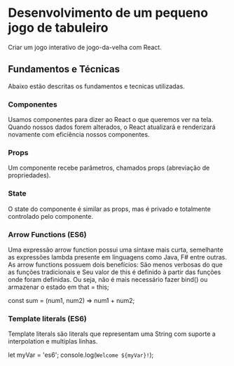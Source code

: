 # Desenvolvimento de um pequeno jogo de tabuleiro

Criar um jogo interativo de jogo-da-velha com React.

## Fundamentos e Técnicas

Abaixo estão descritas os fundamentos e tecnicas utilizadas.

### Componentes

Usamos componentes para dizer ao React o que queremos ver na tela. Quando nossos dados forem alterados, o React atualizará e renderizará novamente com eficiência nossos componentes.

### Props

Um componente recebe parâmetros, chamados props (abreviação de propriedades).

### State

O state do componente é similar as props, mas é privado e totalmente controlado pelo componente.

### Arrow Functions (ES6)

Uma expressão arrow function possui uma sintaxe mais curta, semelhante as expressões lambda presente em linguagens como Java, F# entre outras.
As arrow functions possuem dois benefícios:
São menos verbosas do que as funções tradicionais e Seu valor de this é definido à partir das funções onde foram definidas. Ou seja, não é mais necessário fazer bind() ou armazenar o estado em that = this;

const sum = (num1, num2) => num1 + num2;

### Template literals (ES6)

Template literals são literals que representam uma String com suporte a interpolation e multiplas linhas.

let myVar = 'es6';
console.log(`Welcome ${myVar}!`);
